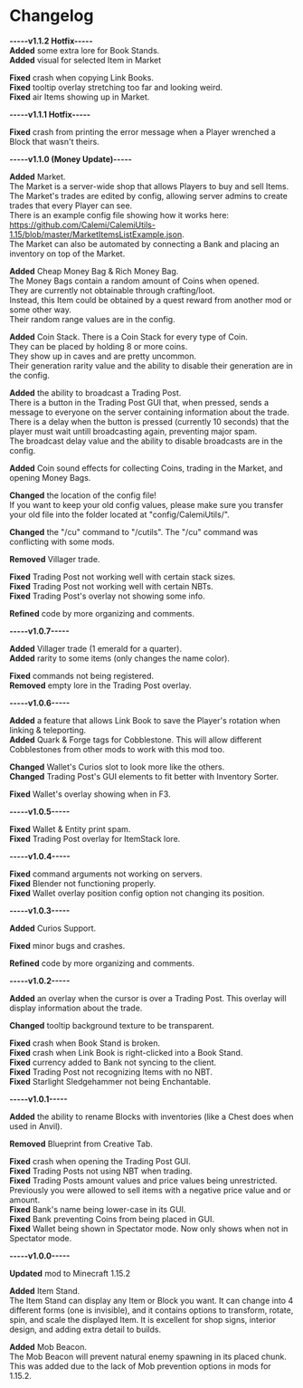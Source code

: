 # Changelog

**-----v1.1.2 Hotfix-----**  
**Added** some extra lore for Book Stands.  
**Added** visual for selected Item in Market  

**Fixed** crash when copying Link Books.  
**Fixed** tooltip overlay stretching too far and looking weird.  
**Fixed** air Items showing up in Market.  

**-----v1.1.1 Hotfix-----**  

**Fixed** crash from printing the error message when a Player wrenched a Block that wasn't theirs.  

**-----v1.1.0 (Money Update)-----**

**Added** Market.  
The Market is a server-wide shop that allows Players to buy and sell Items.  
The Market's trades are edited by config, allowing server admins to create trades that every Player can see.  
There is an example config file showing how it works here: https://github.com/Calemi/CalemiUtils-1.15/blob/master/MarketItemsListExample.json.  
The Market can also be automated by connecting a Bank and placing an inventory on top of the Market.  

**Added** Cheap Money Bag & Rich Money Bag.  
The Money Bags contain a random amount of Coins when opened.  
They are currently not obtainable through crafting/loot.  
Instead, this Item could be obtained by a quest reward from another mod or some other way.  
Their random range values are in the config.  

**Added** Coin Stack.
There is a Coin Stack for every type of Coin.  
They can be placed by holding 8 or more coins.  
They show up in caves and are pretty uncommon.  
Their generation rarity value and the ability to disable their generation are in the config.

**Added** the ability to broadcast a Trading Post.  
There is a button in the Trading Post GUI that, when pressed, sends a message to everyone on the server containing information about the trade.  
There is a delay when the button is pressed (currently 10 seconds) that the player must wait untill broadcasting again, preventing major spam.  
The broadcast delay value and the ability to disable broadcasts are in the config.  

**Added** Coin sound effects for collecting Coins, trading in the Market, and opening Money Bags.

**Changed** the location of the config file!  
If you want to keep your old config values, please make sure you transfer your old file into the folder located at "config/CalemiUtils/".

**Changed** the "/cu" command to "/cutils".
The "/cu" command was conflicting with some mods.

**Removed** Villager trade. 

**Fixed** Trading Post not working well with certain stack sizes.  
**Fixed** Trading Post not working well with certain NBTs.  
**Fixed** Trading Post's overlay not showing some info.  

**Refined** code by more organizing and comments. 

**-----v1.0.7-----**

**Added** Villager trade (1 emerald for a quarter).  
**Added** rarity to some items (only changes the name color).  

**Fixed** commands not being registered.  
**Removed** empty lore in the Trading Post overlay.  

**-----v1.0.6-----**

**Added** a feature that allows Link Book to save the Player's rotation when linking & teleporting.  
**Added** Quark & Forge tags for Cobblestone. This will allow different Cobblestones from other mods to work with this mod too.  

**Changed** Wallet's Curios slot to look more like the others.  
**Changed** Trading Post's GUI elements to fit better with Inventory Sorter.  

**Fixed** Wallet's overlay showing when in F3.  

**-----v1.0.5-----**

**Fixed** Wallet & Entity print spam.  
**Fixed** Trading Post overlay for ItemStack lore.  

**-----v1.0.4-----**

**Fixed** command arguments not working on servers.  
**Fixed** Blender not functioning properly.  
**Fixed** Wallet overlay position config option not changing its position.  

**-----v1.0.3-----**

**Added** Curios Support.  

**Fixed** minor bugs and crashes.  

**Refined** code by more organizing and comments.  

**-----v1.0.2-----**

**Added** an overlay when the cursor is over a Trading Post. This overlay will display information about the trade.   

**Changed** tooltip background texture to be transparent.  

**Fixed** crash when Book Stand is broken.  
**Fixed** crash when Link Book is right-clicked into a Book Stand.  
**Fixed** currency added to Bank not syncing to the client.  
**Fixed** Trading Post not recognizing Items with no NBT.  
**Fixed** Starlight Sledgehammer not being Enchantable.  

**-----v1.0.1-----**

**Added** the ability to rename Blocks with inventories (like a Chest does when used in Anvil).  

**Removed** Blueprint from Creative Tab.  

**Fixed** crash when opening the Trading Post GUI.  
**Fixed** Trading Posts not using NBT when trading.  
**Fixed** Trading Posts amount values and price values being unrestricted. Previously you were allowed to sell items with a negative price value and or amount.  
**Fixed** Bank's name being lower-case in its GUI.  
**Fixed** Bank preventing Coins from being placed in GUI.  
**Fixed** Wallet being shown in Spectator mode. Now only shows when not in Spectator mode.  

**-----v1.0.0-----**

**Updated** mod to Minecraft 1.15.2  

**Added** Item Stand.  
The Item Stand can display any Item or Block you want. 
It can change into 4 different forms (one is invisible), and it contains options to transform, rotate, spin, and scale the displayed Item. 
It is excellent for shop signs, interior design, and adding extra detail to builds.

**Added** Mob Beacon.  
The Mob Beacon will prevent natural enemy spawning in its placed chunk. 
This was added due to the lack of Mob prevention options in mods for 1.15.2.
